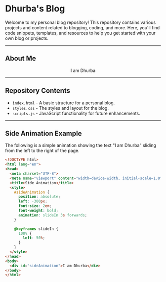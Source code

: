 # Dhurba's Blog

Welcome to my personal blog repository! This repository contains various projects and content related to blogging, coding, and more. Here, you'll find code snippets, templates, and resources to help you get started with your own blog or projects.

---

## About Me

<p align="center">
  <span id="sideAnimation">I am Dhurba</span>
</p>

---

## Repository Contents

- `index.html` - A basic structure for a personal blog.
- `styles.css` - The styles and layout for the blog.
- `scripts.js` - JavaScript functionality for future enhancements.

---

## Side Animation Example

The following is a simple animation showing the text "I am Dhurba" sliding from the left to the right of the page.

```html
<!DOCTYPE html>
<html lang="en">
<head>
  <meta charset="UTF-8">
  <meta name="viewport" content="width=device-width, initial-scale=1.0">
  <title>Side Animation</title>
  <style>
    #sideAnimation {
      position: absolute;
      left: -300px;
      font-size: 2em;
      font-weight: bold;
      animation: slideIn 3s forwards;
    }

    @keyframes slideIn {
      100% {
        left: 50%;
      }
    }
  </style>
</head>
<body>
  <div id="sideAnimation">I am Dhurba</div>
</body>
</html>
